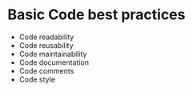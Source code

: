 # Basic Code best practices

* Code readability
* Code reusability
* Code maintainability
* Code documentation
* Code comments
* Code style

